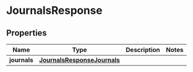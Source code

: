 

# JournalsResponse


## Properties

Name | Type | Description | Notes
------------ | ------------- | ------------- | -------------
**journals** | [**JournalsResponseJournals**](JournalsResponseJournals.md) |  | 



